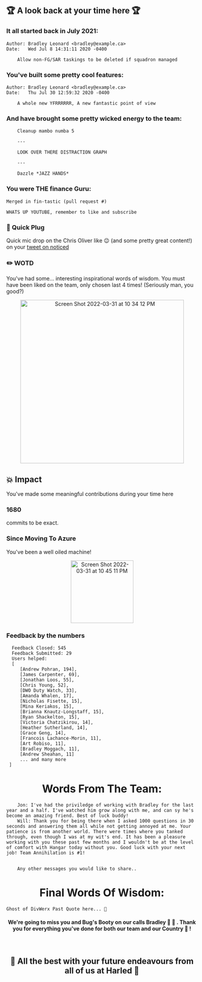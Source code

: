 ## 🏆 A look back at your time here 🏆 

### It all started back in July 2021:
```
Author: Bradley Leonard <bradley@example.ca>
Date:   Wed Jul 8 14:31:11 2020 -0400

    Allow non-FG/SAR taskings to be deleted if squadron managed
```

### You've built some pretty cool features:
```
Author: Bradley Leonard <bradley@example.ca>
Date:   Thu Jul 30 12:59:32 2020 -0400

    A whole new YFRRRRRR, A new fantastic point of view
```

### And have brought some pretty wicked energy to the team:
```
    Cleanup mambo numba 5
    
    ---
    
    LOOK OVER THERE DISTRACTION GRAPH
    
    ---
    
    Dazzle *JAZZ HANDS*
```

### You were THE finance Guru:
```
Merged in fin-tastic (pull request #)
    
WHATS UP YOUTUBE, remember to like and subscribe
```

### 🔌 Quick Plug
Quick mic drop on the Chris Oliver like 😉 (and some pretty great content!) on your [tweet on noticed](https://twitter.com/Technickel3/status/1494540050012463127?t=3wnqiv6moZefLES-stUjZQ&s=19)

### ✏️  WOTD
You've had some... interesting inspirational words of wisdom. You must have been liked on the team, only chosen last 4 times!
(Seriously man, you good?)
<p align="center">
<img width="431" alt="Screen Shot 2022-03-31 at 10 34 12 PM" src="https://user-images.githubusercontent.com/16821802/161184200-63adb294-5aa1-4f57-b6d1-dd7f44cb7dc8.png">
</p>

## 💥  Impact
You've made some meaningful contributions during your time here
### 1680
commits to be exact.

### Since Moving To Azure
You've been a well oiled machine!
<p align="center">
<img width="165" alt="Screen Shot 2022-03-31 at 10 45 11 PM" src="https://user-images.githubusercontent.com/16821802/161185114-d058096b-7523-41ec-8931-9308b3eab8fa.png">
</p>

### Feedback by the numbers
```
  Feedback Closed: 545
  Feedback Submitted: 29
  Users helped: 
  [
     [Andrew Pohran, 194],
     [James Carpenter, 69],
     [Jonathan Loos, 55],
     [Chris Young, 52],
     [DWO Duty Watch, 33],
     [Amanda Whalen, 17],
     [Nicholas Fisette, 15],
     [Mina Keriakos, 15],
     [Brianna Knautz-Longstaff, 15],
     [Ryan Shackelton, 15],
     [Victoria Chatzikirou, 14],
     [Heather Sutherland, 14],
     [Grace Geng, 14],
     [Francois Lachance-Morin, 11],
     [Art Robiso, 11],
     [Bradley Moggach, 11],
     [Andrew Sheahan, 11]
     ... and many more
 ]
```

<h1 align="center">
    Words From The Team:
</h1>

```
    Jon: I've had the priviledge of working with Bradley for the last year and a half. I've watched him grow along with me, and can sy he's become an amazing friend. Best of luck buddy!
    Will: Thank you for being there when I asked 1000 questions in 30 seconds and answering them all while not getting annoyed at me. Your patience is from another world. There were times where you tanked through, even though I was at my wit's end. It has been a pleasure working with you these past few months and I wouldn't be at the level of comfort with Hangar today without you. Good luck with your next job! Team Annihilation is #1!
    
    
    Any other messages you would like to share..
```

<h1 align="center">
    Final Words Of Wisdom:
</h1>

```
Ghost of DivWerx Past Quote here... 👻 
```

<h4 align="center">
We're going to miss you and Bug's Booty on our calls Bradley 🐛 🍑 . Thank you for everything you've done for both our team and our Country 🍁 !
</h4>
<br/>
<h2 align="center">
🤝 All the best with your future endeavours from all of us at Harled 🤝 
</h2>
